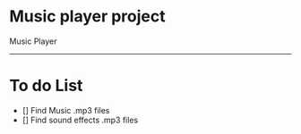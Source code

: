 # Music player project
Music Player

---

# To do List

- [] Find Music .mp3 files
- [] Find sound effects .mp3 files
